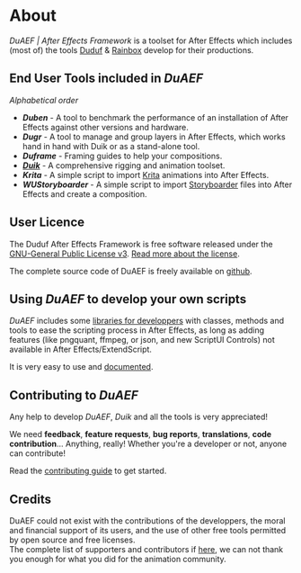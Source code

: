 # About

*DuAEF | After Effects Framework* is a toolset for After Effects which includes (most of) the tools [Duduf](http://duduf.com) & [Rainbox](https://rainboxprod.coop) develop for their productions.

## End User Tools included in *DuAEF*

*Alphabetical order*

- ***Duben***<!--(https://rainbox-dev.github.io/DuAEF_Duik/Documentation/Duben)--> - A tool to benchmark the performance of an installation of After Effects against other versions and hardware.
- ***Dugr***<!--(https://rainbox-dev.github.io/DuAEF_Duik/Documentation/Dugr)--> - A tool to manage and group layers in After Effects, which works hand in hand with Duik or as a stand-alone tool.
- ***Duframe***<!--(https://rainbox-dev.github.io/DuAEF_Duik/Documentation/Duframe)--> - Framing guides to help your compositions.
- [***Duik***](https://rainbox-dev.github.io/DuAEF_Duik/Guides/Duik/) - A comprehensive rigging and animation toolset.
- ***Krita*** - A simple script to import [Krita](https://krita.org) animations into After Effects.
- ***WUStoryboarder*** - A simple script to import [Storyboarder](https://wonderunit.com/storyboarder/) files into After Effects and create a composition.

## User Licence

The Duduf After Effects Framework is free software released under the [GNU-General Public License v3](https://github.com/Rainbox-dev/DuAEF_Duik/blob/master/LICENSE). [Read more about the license](License).

The complete source code of DuAEF is freely available on [github](https://github.com/Rainbox-dev/DuAEF_Duik/).

## Using *DuAEF* to develop your own scripts

*DuAEF* includes some [libraries for developpers](https://github.com/Rainbox-dev/DuAEF_Duik/tree/master/src) with classes, methods and tools to ease the scripting process in After Effects, as long as adding features (like pngquant, ffmpeg, or json, and new ScriptUI Controls) not available in After Effects/ExtendScript.

It is very easy to use and [documented](how-to.md).

## Contributing to *DuAEF*

Any help to develop *DuAEF*, *Duik* and all the tools is very appreciated!

We need **feedback**, **feature requests**, **bug reports**, **translations**, **code contribution**... Anything, really! Whether you're a developer or not, anyone can contribute!

Read the [contributing guide](contributing-guide.md) to get started.

## Credits

DuAEF could not exist with the contributions of the developpers, the moral and financial support of its users, and the use of other free tools permitted by open source and free licenses.  
The complete list of supporters and contributors if [here](credits.md), we can not thank you enough for what you did for the animation community.
